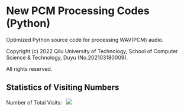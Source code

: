 # New PCM Processing Codes (Python)
Optimized Python source code for processing WAV(PCM) audio.

Copyright (c) 2022 Qilu University of Technology, School of Computer Science & Technology, Duyu (No.202103180009).

All rights reserved.

## Statistics of Visiting Numbers
<div>Number of Total Visits: &nbsp; <img src="https://visitor-badge.glitch.me/badge?page_id=Duyu09_Audio-Management_Core" /></div> 
